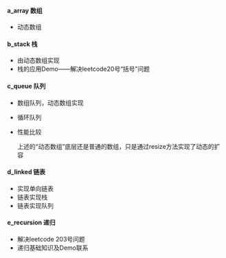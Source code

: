 #### a_array   数组
- 动态数组

#### b_stack    栈
- 由动态数组实现
- 栈的应用Demo——解决leetcode20号“括号”问题

#### c_queue    队列
- 数组队列，动态数组实现
- 循环队列
- 性能比较

   
    上述的“动态数组”底层还是普通的数组，只是通过resize方法实现了动态的扩容
   
#### d_linked   链表
- 实现单向链表
- 链表实现栈
- 链表实现队列

#### e_recursion    递归
- 解决leetcode 203号问题
- 递归基础知识及Demo联系

